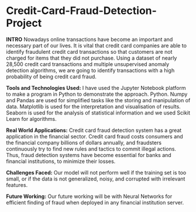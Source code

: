 # Credit-Card-Fraud-Detection-Project

**INTRO**
Nowadays online transactions have become an important and necessary part of our lives.  It is vital that credit card companies are able to identify fraudulent credit card transactions so that customers are not charged for items that they did not purchase. Using a dataset of nearly 28,500 credit card transactions and multiple unsupervised anomaly detection algorithms, we are going to identify transactions with a high probability of being credit card fraud. 

**Tools and Technologies Used:**
I have used the Jupyter  Notebook  platform  to  make  a  program  in  Python  to demonstrate the approach. Python. Numpy and Pandas are used for simplified tasks like the storing and manipulation of data. Matplotlib is used for the interpretation and visualisation of results. Seaborn is used for the analysis of statistical information and we used Scikit Learn for algorithms. 

**Real World Applications:**
Credit card fraud detection system has a great application in the financial sector. Credit card fraud costs consumers and the financial company billions of dollars annually, and fraudsters continuously try to find new rules and tactics to commit illegal actions. Thus, fraud detection systems have become essential for banks and financial institutions, to minimize their losses.

**Challenges Faced:**
Our model will not perform well if the training set is too small, or if the data is not generalized, noisy, and corrupted with irrelevant features.

**Future Working:** Our future working will be with Neural Networks for efficient finding of fraud when deployed in any financial institution server.
